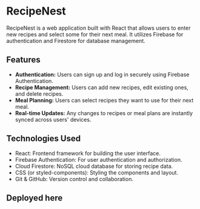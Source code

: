 # RecipeNest

RecipeNest is a web application built with React that allows users to enter new recipes and select some for their next meal. It utilizes Firebase for authentication and Firestore for database management.

## Features

- **Authentication:** Users can sign up and log in securely using Firebase Authentication.
- **Recipe Management:** Users can add new recipes, edit existing ones, and delete recipes.
- **Meal Planning:** Users can select recipes they want to use for their next meal.
- **Real-time Updates:** Any changes to recipes or meal plans are instantly synced across users' devices.

## Technologies Used

- React: Frontend framework for building the user interface.
- Firebase Authentication: For user authentication and authorization.
- Cloud Firestore: NoSQL cloud database for storing recipe data.
- CSS (or styled-components): Styling the components and layout.
- Git & GitHub: Version control and collaboration.

## Deployed here
